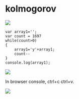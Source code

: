 # **kolmogorov**
![](https://i.imgur.com/4TP1tDn.png)

```shell=
var array1='';
var count = 1697
while(count>0)
{
	array1='y'+array1;
	count--
}
console.log(array1);
```

![](https://i.imgur.com/Wp55xdo.png)

In browser console, ctrl+c ctrl+v.

![](https://i.imgur.com/8ZuUesi.png)

